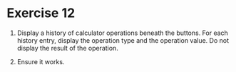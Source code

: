# Exercise 12

1. Display a history of calculator operations beneath the buttons. For each history entry, display the operation type and the operation value. Do not display the result of the operation.

2. Ensure it works.